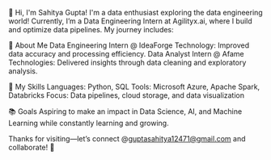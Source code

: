 👋 Hi, I'm Sahitya Gupta!
I'm a data enthusiast exploring the data engineering world! Currently, I’m a Data Engineering Intern at Agilityx.ai, where I build and optimize data pipelines. My journey includes:

🌟 About Me
Data Engineering Intern @ IdeaForge Technology: Improved data accuracy and processing efficiency.
Data Analyst Intern @ Afame Technologies: Delivered insights through data cleaning and exploratory analysis.

🔧 My Skills
Languages: Python, SQL
Tools: Microsoft Azure, Apache Spark, Databricks
Focus: Data pipelines, cloud storage, and data visualization

📚 Goals
Aspiring to make an impact in Data Science, AI, and Machine Learning while constantly learning and growing.

Thanks for visiting—let’s connect @guptasahitya12471@gmail.com and collaborate! 🚀







